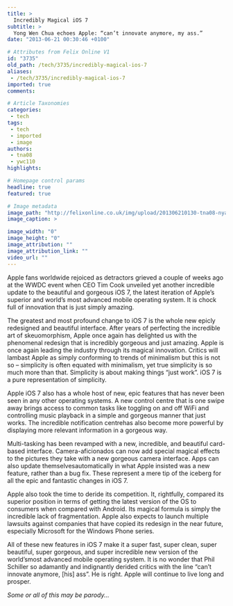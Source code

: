 ```yaml
---
title: >
  Incredibly Magical iOS 7
subtitle: >
  Yong Wen Chua echoes Apple: “can’t innovate anymore, my ass.”
date: "2013-06-21 00:30:46 +0100"

# Attributes from Felix Online V1
id: "3735"
old_path: /tech/3735/incredibly-magical-ios-7
aliases:
 - /tech/3735/incredibly-magical-ios-7
imported: true
comments:

# Article Taxonomies
categories:
 - tech
tags:
 - tech
 - imported
 - image
authors:
 - tna08
 - ywc110
highlights:

# Homepage control params
headline: true
featured: true

# Image metadata
image_path: "http://felixonline.co.uk/img/upload/201306210130-tna08-nyan-cat-final.jpg"
image_caption: >

image_width: "0"
image_height: "0"
image_attribution: ""
image_attribution_link: ""
video_url: ""
---
```


Apple fans worldwide rejoiced as detractors grieved a couple of weeks ago at the WWDC event when CEO Tim Cook unveiled yet another incredible update to the beautiful and gorgeous iOS 7, the latest iteration of Apple’s superior and world’s most advanced mobile operating system. It is chock full of innovation that is just simply amazing.

The greatest and most profound change to iOS 7 is the whole new epicly redesigned and beautiful interface. After years of perfecting the incredible art of skeuomorphism, Apple once again has delighted us with the phenomenal redesign that is incredibly gorgeous and just amazing. Apple is once again leading the industry through its magical innovation. Critics will lambast Apple as simply conforming to trends of minimalism but this is not so – simplicity is often equated with minimalism, yet true simplicity is so much more than that. Simplicity is about making things “just work”. iOS 7 is a pure representation of simplicity.

Apple iOS 7 also has a whole host of new, epic features that has never been seen in any other operating systems. A new control centre that is one swipe away brings access to common tasks like toggling on and off WiFi and controlling music playback in a simple and gorgeous manner that just works. The incredible notification centrehas also become more powerful by displaying more relevant information in a gorgeous way.

Multi-tasking has been revamped with a new, incredible, and beautiful card-based interface. Camera-aficionados can now add special magical effects to the pictures they take with a new gorgeous camera interface. Apps can also update themselvesautomatically in what Apple insisted was a new feature, rather than a bug fix. These represent a mere tip of the iceberg for all the epic and fantastic changes in iOS 7.

Apple also took the time to deride its competition. It, rightfully, compared its superior position in terms of getting the latest version of the OS to consumers when compared with Android. Its magical formula is simply the incredible lack of fragmentation. Apple also expects to launch multiple lawsuits against companies that have copied its redesign in the near future, especially Microsoft for the Windows Phone series.

All of these new features in iOS 7 make it a super fast, super clean, super beautiful, super gorgeous, and super incredible new version of the world’smost advanced mobile operating system. It is no wonder that Phil Schiller so adamantly and indignantly derided critics with the line “can’t innovate anymore, [his] ass”. He is right. Apple will continue to live long and prosper.

_Some or all of this may be parody..._
